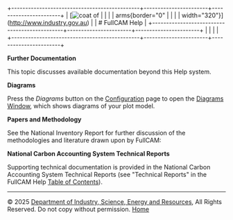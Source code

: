 +----------------------------------------------+-----------------------+-----------------------+
| [![coat of                                   |                       | [](index.htm)         |
| arms](imgs/DISER-inline_Mono.png){border="0" |                       |                       |
| width="320"}](http://www.industry.gov.au)    |                       | # FullCAM Help        |
+----------------------------------------------+-----------------------+-----------------------+
|                                              |                       |                       |
+----------------------------------------------+-----------------------+-----------------------+

**Further Documentation**

This topic discusses available documentation beyond this Help system.

**Diagrams**

Press the *Diagrams* button on the
[Configuration](150_Configuration.htm) page to open the [Diagrams
Window](50_Diagrams%20Window.htm), which shows diagrams of your plot
model.

**Papers and Methodology**

See the National Inventory Report for further discussion of the
methodologies and literature drawn upon by FullCAM:

**National Carbon Accounting System Technical Reports**

Supporting technical documentation is provided in the National Carbon
Accounting System Technical Reports (see "Technical Reports" in the
FullCAM Help [Table of Contents](index.htm)).

------------------------------------------------------------------------

© 2025 [Department of Industry, Science, Energy and
Resources](http://www.industry.gov.au "Department of Industry, Science, Energy and Resources"),
All Rights Reserved. Do not copy without permission.
[Home](index.htm "help index")
